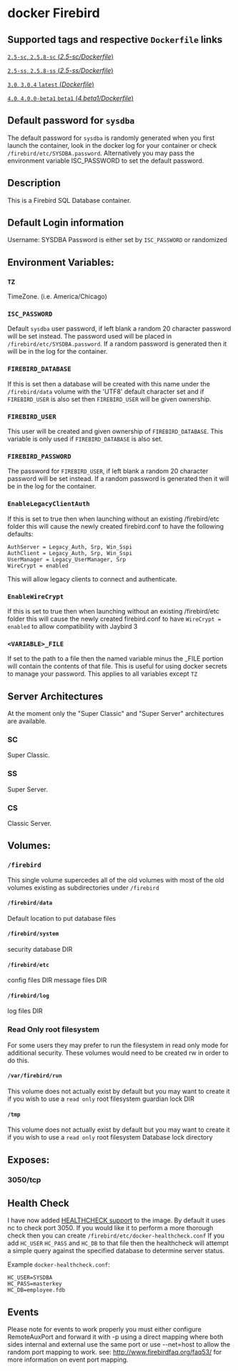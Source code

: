 # docker Firebird

## Supported tags and respective `Dockerfile` links

[`2.5-sc`, `2.5.8-sc` (*2.5-sc/Dockerfile*)](https://github.com/garik606/firebird4/blob/2.5-sc/Dockerfile)

[`2.5-ss`, `2.5.8-ss` (*2.5-ss/Dockerfile*)](https://github.com/garik606/firebird4/blob/2.5-ss/Dockerfile)

[`3.0`, `3.0.4` `latest` (*Dockerfile*)](https://github.com/garik606/firebird4/blob/master/Dockerfile)

[`4.0`, `4.0.0-beta1` `beta1` (*4.beta1/Dockerfile*)](https://github.com/garik606/firebird4/blob/4.beta1-jessie/Dockerfile)


## Default password for `sysdba`
The default password for `sysdba` is randomly generated when you first launch the container, 
look in the docker log for your container or check `/firebird/etc/SYSDBA.password`.
Alternatively you may pass the environment variable ISC_PASSWORD to set the default password.

## Description
This is a Firebird SQL Database container.

## Default Login information
Username: SYSDBA
Password is either set by `ISC_PASSWORD` or randomized

## Environment Variables:
### `TZ`
TimeZone. (i.e. America/Chicago)

### `ISC_PASSWORD`
Default `sysdba` user password, if left blank a random 20 character password will be set instead.
The password used will be placed in `/firebird/etc/SYSDBA.password`.
If a random password is generated then it will be in the log for the container.

### `FIREBIRD_DATABASE`
If this is set then a database will be created with this name under the `/firebird/data` volume with the 'UTF8'
default character set and if `FIREBIRD_USER` is also set then `FIREBIRD_USER` will be given ownership.

### `FIREBIRD_USER`
This user will be created and given ownership of `FIREBIRD_DATABASE`.
This variable is only used if `FIREBIRD_DATABASE` is also set.

### `FIREBIRD_PASSWORD`
The password for `FIREBIRD_USER`, if left blank a random 20 character password will be set instead.
If a random password is generated then it will be in the log for the container.

### `EnableLegacyClientAuth`

If this is set to true then when launching without an existing /firebird/etc folder this will cause the newly created firebird.conf to have 
the following defaults:
```
AuthServer = Legacy_Auth, Srp, Win_Sspi 
AuthClient = Legacy_Auth, Srp, Win_Sspi 
UserManager = Legacy_UserManager, Srp 
WireCrypt = enabled 
```
This will allow legacy clients to connect and authenticate.

### `EnableWireCrypt`

If this is set to true then when launching without an existing /firebird/etc folder this will cause the newly created firebird.conf to have
`WireCrypt = enabled` to allow compatibility with Jaybird 3

### `<VARIABLE>_FILE`
If set to the path to a file then the named variable minus the _FILE portion will contain the contents of that file.
This is useful for using docker secrets to manage your password.
This applies to all variables except `TZ`

## Server Architectures
At the moment only the "Super Classic" and "Super Server" architectures are available.

### SC
Super Classic.
### SS
Super Server.
### CS
Classic Server.

## Volumes:

### `/firebird`
This single volume supercedes all of the old volumes with most of the old volumes existing as subdirectories under `/firebird`

#### `/firebird/data`
Default location to put database files

#### `/firebird/system`
security database DIR

#### `/firebird/etc`
config files DIR
message files DIR

#### `/firebird/log`
log files DIR

### Read Only root filesystem
For some users they may prefer to run the filesystem in read only mode for additional security.
These volumes would need to be created rw in order to do this.

#### `/var/firebird/run`
This volume does not actually exist by default but you may want to create it if you wish to use a `read only` root filesystem
guardian lock DIR

#### `/tmp`
This volume does not actually exist by default but you may want to create it if you wish to use a `read only` root filesystem
Database lock directory

## Exposes: 
### 3050/tcp

## Health Check
I have now added [HEALTHCHECK support](https://docs.docker.com/engine/reference/builder/#healthcheck) to the image. By default it uses nc to check port 3050.
If you would like it to perform a more thorough check then you can create `/firebird/etc/docker-healthcheck.conf`
If you add `HC_USER` `HC_PASS` and `HC_DB` to that file then the healthcheck will attempt a simple query against the specified database to determine server status.

Example `docker-healthcheck.conf`:
```
HC_USER=SYSDBA
HC_PASS=masterkey
HC_DB=employee.fdb
```

## Events
Please note for events to work properly you must either configure RemoteAuxPort and forward it with -p using a direct mapping where both sides internal and external use the same port or use --net=host to allow the random port mapping to work.
see: http://www.firebirdfaq.org/faq53/ for more information on event port mapping.
